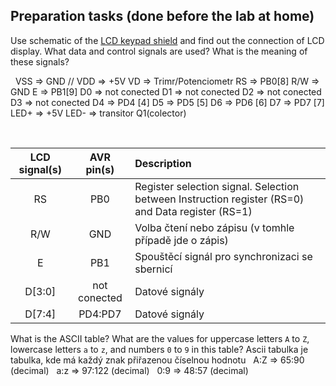 ## Preparation tasks (done before the lab at home)

Use schematic of the [LCD keypad shield](../../Docs/arduino_shield.pdf) and find out the connection of LCD display. What data and control signals are used? What is the meaning of these signals?

&nbsp;
VSS => GND //
VDD => +5V
VD => Trimr/Potenciometr
RS => PB0[8]
R/W => GND
E => PB1[9]
D0 => not conected
D1 => not conected
D2 => not conected
D3 => not conected
D4 => PD4 [4]
D5 => PD5 [5]
D6 => PD6 [6]
D7 => PD7 [7]
LED+ => +5V
LED- => transitor Q1(colector)


&nbsp;

   | **LCD signal(s)** | **AVR pin(s)** | **Description** |
   | :-: | :-: | :-- |
   | RS | PB0 | Register selection signal. Selection between Instruction register (RS=0) and Data register (RS=1) |
   | R/W | GND | Volba čtení nebo zápisu (v tomhle případě jde o zápis) |
   | E | PB1 | Spouštěcí signál pro synchronizaci se sbernicí |
   | D[3:0] | not conected | Datové signály |
   | D[7:4] | PD4:PD7 | Datové signály |

What is the ASCII table? What are the values for uppercase letters `A` to `Z`, lowercase letters `a` to `z`, and numbers `0` to `9` in this table?
Ascii tabulka je tabulka, kde má každý znak přiřazenou číselnou hodnotu
&nbsp;
A:Z => 65:90 (decimal)
&nbsp;
a:z => 97:122 (decimal)
&nbsp;
0:9 => 48:57 (decimal)
